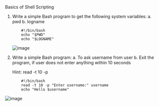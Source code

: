 Basics of Shell Scripting

1) Write a simple Bash program to get the following system variables:
   a. pwd
   b. logname

           #!/bin/bash
           echo "$PWD"
           echo "$LOGNAME"

    ![image](https://github.com/Sharath15eUR/SivanithishRK/assets/79641980/b132ec14-d10c-448b-a0bc-f711b0aa509d)


2) Write a simple Bash program:
   a. To ask username from user
   b. Exit the program, if user does not enter anything within 10 seconds
   
   Hint: read -t 10 -p

           #!/bin/bash
           read -t 10 -p "Enter username:" username
           echo "Hello $username"


![image](https://github.com/Sharath15eUR/SivanithishRK/assets/79641980/ad982903-2e1b-484c-bd03-ee1782c663c6)
